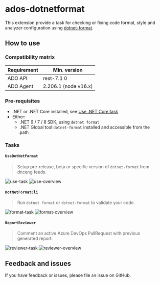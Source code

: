 # ados-dotnetformat

This extension provide a task for checking or fixing code format, style and analyzer configuration using [dotnet-format](https://github.com/dotnet/format).

## How to use

### Compatibility matrix

| Requirement | Min. version         |
| ----------- | -------------------- |
| ADO API     | rest-7.1  0          |
| ADO Agent   | 2.206.1 (node v16.x) |

### Pre-requisites

* .NET or .NET Core installed, see [Use .NET Core task](https://docs.microsoft.com/en-us/azure/devops/pipelines/tasks/tool/dotnet-core-tool-installer?view=azure-devops)
* Either:
  * .NET 6 / 7 / 8 SDK, using `dotnet format`
  * .NET Global tool `dotnet-format` installed and accessible from the path

### Tasks

#### `UseDotNetFormat`

> Setup pre-release, beta or specific version of `dotnet-format` from dnceng feeds.

![use-task](docs/images/use-task.png)
![use-overview](docs/images/use-overview.png)

#### `DotNetFormatCli`

> Run `dotnet format` or `dotnet-format` to validate your code.

![format-task](docs/images/format-task.png)
![format-overview](docs/images/format-overview.png)

#### `ReportReviewer`

> Comment an active Azure DevOps PullRequest with previous generated report.

![reviewer-task](docs/images/reviewer-task.png)
![reviewer-overview](docs/images/reviewer-overview.png)

## Feedback and issues

If you have feedback or issues, please file an issue on GitHub.
